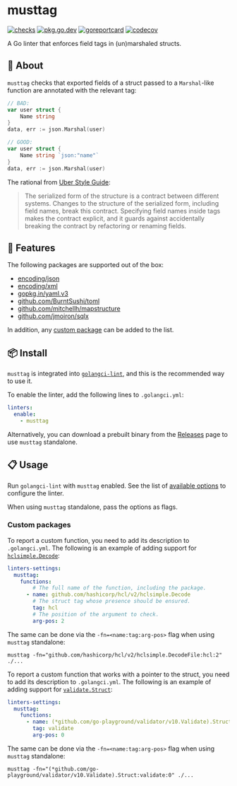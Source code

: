 # musttag

[![checks](https://github.com/go-simpler/musttag/actions/workflows/checks.yml/badge.svg)](https://github.com/go-simpler/musttag/actions/workflows/checks.yml)
[![pkg.go.dev](https://pkg.go.dev/badge/go-simpler.org/musttag.svg)](https://pkg.go.dev/go-simpler.org/musttag)
[![goreportcard](https://goreportcard.com/badge/go-simpler.org/musttag)](https://goreportcard.com/report/go-simpler.org/musttag)
[![codecov](https://codecov.io/gh/go-simpler/musttag/branch/main/graph/badge.svg)](https://codecov.io/gh/go-simpler/musttag)

A Go linter that enforces field tags in (un)marshaled structs.

## 📌 About

`musttag` checks that exported fields of a struct passed to a `Marshal`-like function are annotated with the relevant tag:

```go
// BAD:
var user struct {
    Name string
}
data, err := json.Marshal(user)

// GOOD:
var user struct {
    Name string `json:"name"`
}
data, err := json.Marshal(user)
```

The rational from [Uber Style Guide][1]:

> The serialized form of the structure is a contract between different systems.
> Changes to the structure of the serialized form, including field names, break this contract.
> Specifying field names inside tags makes the contract explicit,
> and it guards against accidentally breaking the contract by refactoring or renaming fields.

## 🚀 Features

The following packages are supported out of the box:

* [encoding/json][2]
* [encoding/xml][3]
* [gopkg.in/yaml.v3][4]
* [github.com/BurntSushi/toml][5]
* [github.com/mitchellh/mapstructure][6]
* [github.com/jmoiron/sqlx][7]

In addition, any [custom package](#custom-packages) can be added to the list.

## 📦 Install

`musttag` is integrated into [`golangci-lint`][8], and this is the recommended way to use it.

To enable the linter, add the following lines to `.golangci.yml`:

```yaml
linters:
  enable:
    - musttag
```

Alternatively, you can download a prebuilt binary from the [Releases][9] page to use `musttag` standalone.

## 📋 Usage

Run `golangci-lint` with `musttag` enabled.
See the list of [available options][10] to configure the linter.

When using `musttag` standalone, pass the options as flags.

### Custom packages

To report a custom function, you need to add its description to `.golangci.yml`.
The following is an example of adding support for [`hclsimple.Decode`][11]:

```yaml
linters-settings:
  musttag:
    functions:
        # The full name of the function, including the package.
      - name: github.com/hashicorp/hcl/v2/hclsimple.Decode
        # The struct tag whose presence should be ensured.
        tag: hcl
        # The position of the argument to check.
        arg-pos: 2
```

The same can be done via the `-fn=<name:tag:arg-pos>` flag when using `musttag` standalone:

```shell
musttag -fn="github.com/hashicorp/hcl/v2/hclsimple.DecodeFile:hcl:2" ./...
```

To report a custom function that works with a pointer to the struct, you need to add its description to `.golangci.yml`.
The following is an example of adding support for [`validate.Struct`][12]:

```yaml
linters-settings:
  musttag:
    functions:
      - name: (*github.com/go-playground/validator/v10.Validate).Struct
        tag: validate
        arg-pos: 0
```

The same can be done via the `-fn=<name:tag:arg-pos>` flag when using `musttag` standalone:

```shell
musttag -fn="(*github.com/go-playground/validator/v10.Validate).Struct:validate:0" ./...
```

[1]: https://github.com/uber-go/guide/blob/master/style.md#use-field-tags-in-marshaled-structs
[2]: https://pkg.go.dev/encoding/json
[3]: https://pkg.go.dev/encoding/xml
[4]: https://pkg.go.dev/gopkg.in/yaml.v3
[5]: https://pkg.go.dev/github.com/BurntSushi/toml
[6]: https://pkg.go.dev/github.com/mitchellh/mapstructure
[7]: https://pkg.go.dev/github.com/jmoiron/sqlx
[8]: https://golangci-lint.run
[9]: https://github.com/go-simpler/musttag/releases
[10]: https://golangci-lint.run/usage/linters/#musttag
[11]: https://pkg.go.dev/github.com/hashicorp/hcl/v2/hclsimple#Decode
[12]: https://pkg.go.dev/github.com/go-playground/validator/v10#Validate.Struct
